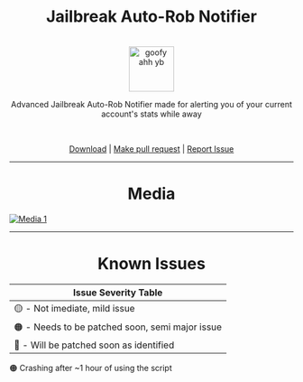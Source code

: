 <div align="center">
<h1>Jailbreak Auto-Rob Notifier</h1>

<br />

<a href="https://cdn.discordapp.com/attachments/995764976369279127/999846528468394004/7708-yb-angry2.png">
  <img
    height="80"
    width="80"
    alt="goofy ahh yb"
    src="https://cdn.discordapp.com/attachments/995764976369279127/999846528468394004/7708-yb-angry2.png"
  />
</a>

<p>Advanced Jailbreak Auto-Rob Notifier made for alerting you of your current account's stats while away</p>

<br />

[Download](https://pastebin.com/raw/SL2dArPf) | [Make pull request](https://github.com/3jm/jailbreak-auto-rob-notifier/compare) | [Report Issue](https://github.com/3jm/jailbreak-auto-rob-notifier/issues/new)

</div>

<hr />

<div align="center">
<h1>Media</h1>
</div>

<a href="https://cdn.discordapp.com/attachments/995764976369279127/1000957323054944326/unknown.png?size=4096">
  <img
    alt="Media 1"
    src="https://cdn.discordapp.com/attachments/995764976369279127/1000957323054944326/unknown.png?size=4096"
  />
</a>

<br />
<hr />

<div align="center">
<h1>Known Issues</h1>
</div>

| Issue Severity Table |
| ------------|
| 🟡 - Not imediate, mild issue |
| 🟠 - Needs to be patched soon, semi major issue |
| 🔴 - Will be patched soon as identified |

<p align="left">
🟠 Crashing after ~1 hour of using the script
</p>
